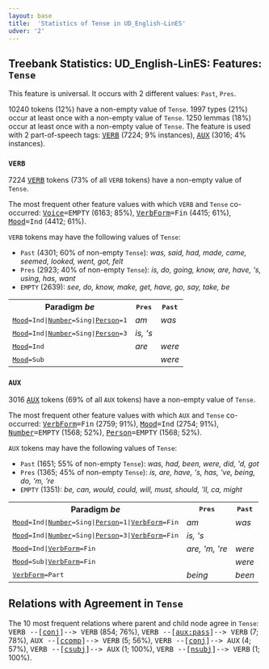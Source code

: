 ```yaml
---
layout: base
title:  'Statistics of Tense in UD_English-LinES'
udver: '2'
---
```


## Treebank Statistics: UD_English-LinES: Features: `Tense`

This feature is universal.
It occurs with 2 different values: `Past`, `Pres`.

10240 tokens (12%) have a non-empty value of `Tense`.
1997 types (21%) occur at least once with a non-empty value of `Tense`.
1250 lemmas (18%) occur at least once with a non-empty value of `Tense`.
The feature is used with 2 part-of-speech tags: <tt><a href="en_lines-pos-VERB.html">VERB</a></tt> (7224; 9% instances), <tt><a href="en_lines-pos-AUX.html">AUX</a></tt> (3016; 4% instances).

### `VERB`

7224 <tt><a href="en_lines-pos-VERB.html">VERB</a></tt> tokens (73% of all `VERB` tokens) have a non-empty value of `Tense`.

The most frequent other feature values with which `VERB` and `Tense` co-occurred: <tt><a href="en_lines-feat-Voice.html">Voice</a></tt><tt>=EMPTY</tt> (6163; 85%), <tt><a href="en_lines-feat-VerbForm.html">VerbForm</a></tt><tt>=Fin</tt> (4415; 61%), <tt><a href="en_lines-feat-Mood.html">Mood</a></tt><tt>=Ind</tt> (4412; 61%).

`VERB` tokens may have the following values of `Tense`:

* `Past` (4301; 60% of non-empty `Tense`): <em>was, said, had, made, came, seemed, looked, went, got, felt</em>
* `Pres` (2923; 40% of non-empty `Tense`): <em>is, do, going, know, are, have, 's, using, has, want</em>
* `EMPTY` (2639): <em>see, do, know, make, get, have, go, say, take, be</em>

<table>
  <tr><th>Paradigm <i>be</i></th><th><tt>Pres</tt></th><th><tt>Past</tt></th></tr>
  <tr><td><tt><tt><a href="en_lines-feat-Mood.html">Mood</a></tt><tt>=Ind</tt>|<tt><a href="en_lines-feat-Number.html">Number</a></tt><tt>=Sing</tt>|<tt><a href="en_lines-feat-Person.html">Person</a></tt><tt>=1</tt></tt></td><td><em>am</em></td><td><em>was</em></td></tr>
  <tr><td><tt><tt><a href="en_lines-feat-Mood.html">Mood</a></tt><tt>=Ind</tt>|<tt><a href="en_lines-feat-Number.html">Number</a></tt><tt>=Sing</tt>|<tt><a href="en_lines-feat-Person.html">Person</a></tt><tt>=3</tt></tt></td><td><em>is, 's</em></td><td></td></tr>
  <tr><td><tt><tt><a href="en_lines-feat-Mood.html">Mood</a></tt><tt>=Ind</tt></tt></td><td><em>are</em></td><td><em>were</em></td></tr>
  <tr><td><tt><tt><a href="en_lines-feat-Mood.html">Mood</a></tt><tt>=Sub</tt></tt></td><td></td><td><em>were</em></td></tr>
</table>

### `AUX`

3016 <tt><a href="en_lines-pos-AUX.html">AUX</a></tt> tokens (69% of all `AUX` tokens) have a non-empty value of `Tense`.

The most frequent other feature values with which `AUX` and `Tense` co-occurred: <tt><a href="en_lines-feat-VerbForm.html">VerbForm</a></tt><tt>=Fin</tt> (2759; 91%), <tt><a href="en_lines-feat-Mood.html">Mood</a></tt><tt>=Ind</tt> (2754; 91%), <tt><a href="en_lines-feat-Number.html">Number</a></tt><tt>=EMPTY</tt> (1568; 52%), <tt><a href="en_lines-feat-Person.html">Person</a></tt><tt>=EMPTY</tt> (1568; 52%).

`AUX` tokens may have the following values of `Tense`:

* `Past` (1651; 55% of non-empty `Tense`): <em>was, had, been, were, did, 'd, got</em>
* `Pres` (1365; 45% of non-empty `Tense`): <em>is, are, have, 's, has, 've, being, do, 'm, 're</em>
* `EMPTY` (1351): <em>be, can, would, could, will, must, should, 'll, ca, might</em>

<table>
  <tr><th>Paradigm <i>be</i></th><th><tt>Pres</tt></th><th><tt>Past</tt></th></tr>
  <tr><td><tt><tt><a href="en_lines-feat-Mood.html">Mood</a></tt><tt>=Ind</tt>|<tt><a href="en_lines-feat-Number.html">Number</a></tt><tt>=Sing</tt>|<tt><a href="en_lines-feat-Person.html">Person</a></tt><tt>=1</tt>|<tt><a href="en_lines-feat-VerbForm.html">VerbForm</a></tt><tt>=Fin</tt></tt></td><td><em>am</em></td><td><em>was</em></td></tr>
  <tr><td><tt><tt><a href="en_lines-feat-Mood.html">Mood</a></tt><tt>=Ind</tt>|<tt><a href="en_lines-feat-Number.html">Number</a></tt><tt>=Sing</tt>|<tt><a href="en_lines-feat-Person.html">Person</a></tt><tt>=3</tt>|<tt><a href="en_lines-feat-VerbForm.html">VerbForm</a></tt><tt>=Fin</tt></tt></td><td><em>is, 's</em></td><td></td></tr>
  <tr><td><tt><tt><a href="en_lines-feat-Mood.html">Mood</a></tt><tt>=Ind</tt>|<tt><a href="en_lines-feat-VerbForm.html">VerbForm</a></tt><tt>=Fin</tt></tt></td><td><em>are, 'm, 're</em></td><td><em>were</em></td></tr>
  <tr><td><tt><tt><a href="en_lines-feat-Mood.html">Mood</a></tt><tt>=Sub</tt>|<tt><a href="en_lines-feat-VerbForm.html">VerbForm</a></tt><tt>=Fin</tt></tt></td><td></td><td><em>were</em></td></tr>
  <tr><td><tt><tt><a href="en_lines-feat-VerbForm.html">VerbForm</a></tt><tt>=Part</tt></tt></td><td><em>being</em></td><td><em>been</em></td></tr>
</table>

## Relations with Agreement in `Tense`

The 10 most frequent relations where parent and child node agree in `Tense`:
<tt>VERB --[<tt><a href="en_lines-dep-conj.html">conj</a></tt>]--> VERB</tt> (854; 76%),
<tt>VERB --[<tt><a href="en_lines-dep-aux-pass.html">aux:pass</a></tt>]--> VERB</tt> (7; 78%),
<tt>AUX --[<tt><a href="en_lines-dep-ccomp.html">ccomp</a></tt>]--> VERB</tt> (5; 56%),
<tt>VERB --[<tt><a href="en_lines-dep-conj.html">conj</a></tt>]--> AUX</tt> (4; 57%),
<tt>VERB --[<tt><a href="en_lines-dep-csubj.html">csubj</a></tt>]--> AUX</tt> (1; 100%),
<tt>VERB --[<tt><a href="en_lines-dep-nsubj.html">nsubj</a></tt>]--> VERB</tt> (1; 100%).

